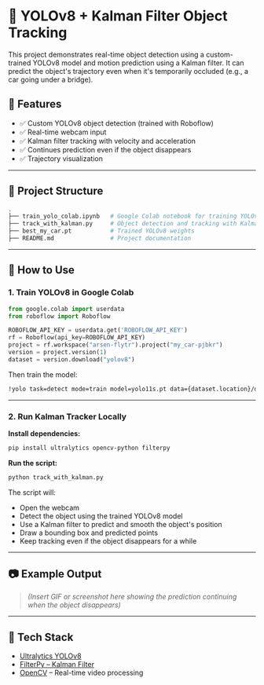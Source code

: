 # 🚗 YOLOv8 + Kalman Filter Object Tracking

This project demonstrates real-time object detection using a custom-trained YOLOv8 model and motion prediction using a Kalman filter. It can predict the object's trajectory even when it's temporarily occluded (e.g., a car going under a bridge).

## 📌 Features

- ✅ Custom YOLOv8 object detection (trained with Roboflow)
- ✅ Real-time webcam input
- ✅ Kalman filter tracking with velocity and acceleration
- ✅ Continues prediction even if the object disappears
- ✅ Trajectory visualization

---

## 📁 Project Structure

```bash
.
├── train_yolo_colab.ipynb   # Google Colab notebook for training YOLOv8
├── track_with_kalman.py     # Object detection and tracking with Kalman filter
├── best_my_car.pt           # Trained YOLOv8 weights
├── README.md                # Project documentation
```

---

## 🚀 How to Use

### 1. Train YOLOv8 in Google Colab

```python
from google.colab import userdata
from roboflow import Roboflow

ROBOFLOW_API_KEY = userdata.get('ROBOFLOW_API_KEY')
rf = Roboflow(api_key=ROBOFLOW_API_KEY)
project = rf.workspace("arsen-flytr").project("my_car-pjbkr")
version = project.version(1)
dataset = version.download("yolov8")
```

Then train the model:

```bash
!yolo task=detect mode=train model=yolo11s.pt data={dataset.location}/data.yaml epochs=50 imgsz=640 plots=True
```

---

### 2. Run Kalman Tracker Locally

**Install dependencies:**

```bash
pip install ultralytics opencv-python filterpy
```

**Run the script:**

```bash
python track_with_kalman.py
```

The script will:

- Open the webcam
- Detect the object using the trained YOLOv8 model
- Use a Kalman filter to predict and smooth the object's position
- Draw a bounding box and predicted points
- Keep tracking even if the object disappears for a while

---

## 📷 Example Output

> *(Insert GIF or screenshot here showing the prediction continuing when the object disappears)*

---

## 🧠 Tech Stack

- [Ultralytics YOLOv8](https://github.com/ultralytics/ultralytics)
- [FilterPy – Kalman Filter](https://github.com/rlabbe/filterpy)
- [OpenCV](https://opencv.org/) – Real-time video processing



